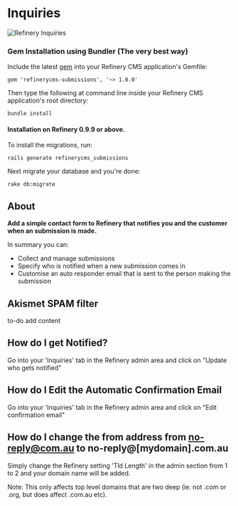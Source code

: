 # Inquiries

![Refinery Inquiries](http://refinerycms.com/system/images/BAhbBlsHOgZmSSIqMjAxMS8wNS8wMS8wNF81MF8wMV81MDlfaW5xdWlyaWVzLnBuZwY6BkVU/inquiries.png)

### Gem Installation using Bundler (The very best way)

Include the latest [gem](http://rubygems.org/gems/refinerycms-submissions) into your Refinery CMS application's Gemfile:

    gem 'refinerycms-submissions', '~> 1.0.0'

Then type the following at command line inside your Refinery CMS application's root directory:

    bundle install

#### Installation on Refinery 0.9.9 or above.

To install the migrations, run:

    rails generate refinerycms_submissions

Next migrate your database and you're done:

    rake db:migrate

## About

__Add a simple contact form to Refinery that notifies you and the customer when an submission is made.__

In summary you can:

* Collect and manage submissions
* Specify who is notified when a new submission comes in
* Customise an auto responder email that is sent to the person making the submission

## Akismet SPAM filter
to-do add content

## How do I get Notified?

Go into your 'Inquiries' tab in the Refinery admin area and click on "Update who gets notified"

## How do I Edit the Automatic Confirmation Email

Go into your 'Inquiries' tab in the Refinery admin area and click on "Edit confirmation email"

## How do I change the from address from no-reply@com.au to no-reply@[mydomain].com.au

Simply change the Refinery setting 'Tld Length' in the admin section from 1 to 2 and your domain name will be added.

Note: This only affects top level domains that are two deep (ie: not .com or .org, but does affect .com.au etc).
